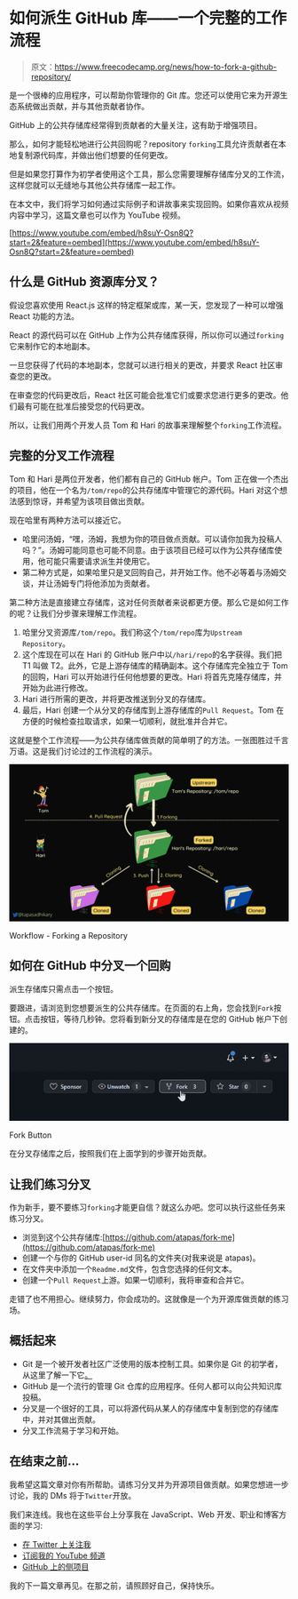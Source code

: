 # 如何派生 GitHub 库——一个完整的工作流程

> 原文：<https://www.freecodecamp.org/news/how-to-fork-a-github-repository/>

是一个很棒的应用程序，可以帮助你管理你的 Git 库。您还可以使用它来为开源生态系统做出贡献，并与其他贡献者协作。

GitHub 上的公共存储库经常得到贡献者的大量关注，这有助于增强项目。

那么，如何才能轻松地进行公共回购呢？repository `forking`工具允许贡献者在本地复制源代码库，并做出他们想要的任何更改。

但是如果您打算作为初学者使用这个工具，那么您需要理解存储库分叉的工作流，这样您就可以无缝地与其他公共存储库一起工作。

在本文中，我们将学习如何通过实际例子和讲故事来实现回购。如果你喜欢从视频内容中学习，这篇文章也可以作为 YouTube 视频。

[https://www.youtube.com/embed/h8suY-Osn8Q?start=2&feature=oembed](https://www.youtube.com/embed/h8suY-Osn8Q?start=2&feature=oembed)

## 什么是 GitHub 资源库分叉？

假设您喜欢使用 React.js 这样的特定框架或库，某一天，您发现了一种可以增强 React 功能的方法。

React 的源代码可以在 GitHub 上作为公共存储库获得，所以你可以通过`forking`它来制作它的本地副本。

一旦您获得了代码的本地副本，您就可以进行相关的更改，并要求 React 社区审查您的更改。

在审查您的代码更改后，React 社区可能会批准它们或要求您进行更多的更改。他们最有可能在批准后接受您的代码更改。

所以，让我们用两个开发人员 Tom 和 Hari 的故事来理解整个`forking`工作流程。

## 完整的分叉工作流程

Tom 和 Hari 是两位开发者，他们都有自己的 GitHub 帐户。Tom 正在做一个杰出的项目，他在一个名为`/tom/repo`的公共存储库中管理它的源代码。Hari 对这个想法感到惊讶，并希望为该项目做出贡献。

现在哈里有两种方法可以接近它。

*   哈里问汤姆，“嘿，汤姆，我想为你的项目做点贡献。可以请你加我为投稿人吗？”。汤姆可能同意也可能不同意。由于该项目已经可以作为公共存储库使用，他可能只需要请求派生并使用它。
*   第二种方式是，如果哈里只是叉回购自己，并开始工作。他不必等着与汤姆交谈，并让汤姆专门将他添加为贡献者。

第二种方法是直接建立存储库，这对任何贡献者来说都更方便。那么它是如何工作的呢？让我们分步骤来理解工作流程。

1.  哈里分叉资源库`/tom/repo`。我们称这个`/tom/repo`库为`Upstream Repository`。
2.  这个库现在可以在 Hari 的 GitHub 账户中以`/hari/repo`的名字获得。我们把 T1 叫做 T2。此外，它是上游存储库的精确副本。这个存储库完全独立于 Tom 的回购，Hari 可以开始进行任何他想要的更改。Hari 将首先克隆存储库，并开始为此进行修改。
3.  Hari 进行所需的更改，并将更改推送到分叉的存储库。
4.  最后，Hari 创建一个从分叉的存储库到上游存储库的`Pull Request`。Tom 在方便的时候检查拉取请求，如果一切顺利，就批准并合并它。

这就是整个工作流程——为公共存储库做贡献的简单明了的方法。一张图胜过千言万语。这是我们讨论过的工作流程的演示。

![GitHub-Fork](img/885fd2d2ac702a5dec0b634dc9279fb9.png)

Workflow - Forking a Repository

## 如何在 GitHub 中分叉一个回购

派生存储库只需点击一个按钮。

要跟进，请浏览到您想要派生的公共存储库。在页面的右上角，您会找到`Fork`按钮。点击按钮，等待几秒钟。您将看到新分叉的存储库是在您的 GitHub 帐户下创建的。

![image-29](img/4bffce332832f7590225b126830a8252.png)

Fork Button

在分叉存储库之后，按照我们在上面学到的步骤开始贡献。

## 让我们练习分叉

作为新手，要不要练习`forking`才能更自信？就这么办吧。您可以执行这些任务来练习分叉。

*   浏览到这个公共存储库:[https://github.com/atapas/fork-me](https://github.com/atapas/fork-me)
*   创建一个与你的 GitHub user-id 同名的文件夹(对我来说是 atapas)。
*   在文件夹中添加一个`Readme.md`文件，包含您选择的任何文本。
*   创建一个`Pull Request`上游。如果一切顺利，我将审查和合并它。

走错了也不用担心。继续努力，你会成功的。这就像是一个为开源库做贡献的练习场。

## 概括起来

*   Git 是一个被开发者社区广泛使用的版本控制工具。如果你是 Git 的初学者，从这里了解一下它[。](https://www.youtube.com/watch?v=vWtu4mzUgQo)
*   GitHub 是一个流行的管理 Git 仓库的应用程序。任何人都可以向公共知识库投稿。
*   分叉是一个很好的工具，可以将源代码从某人的存储库中复制到您的存储库中，并对其做出贡献。
*   分叉工作流易于学习和开始。

## 在结束之前...

我希望这篇文章对你有所帮助。请练习分叉并为开源项目做贡献。如果您想进一步讨论，我的 DMs 将于`Twitter`开放。

我们来连线。我也在这些平台上分享我在 JavaScript、Web 开发、职业和博客方面的学习:

*   [在 Twitter 上关注我](https://twitter.com/tapasadhikary)
*   [订阅我的 YouTube 频道](https://www.youtube.com/tapasadhikary?sub_confirmation=1)
*   [GitHub 上的侧项目](https://github.com/atapas)

我的下一篇文章再见。在那之前，请照顾好自己，保持快乐。